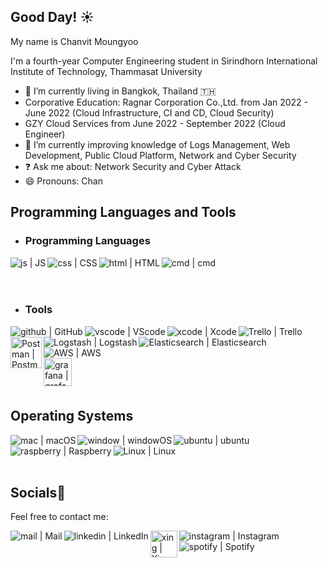 ## Good Day! :sunny:

My name is Chanvit Moungyoo

I'm a fourth-year Computer Engineering student in Sirindhorn International Institute of Technology, Thammasat University

- 🔭 I’m currently living in Bangkok, Thailand 🇹🇭
- Corporative Education: Ragnar Corporation Co.,Ltd. from Jan 2022 - June 2022 (Cloud Infrastructure, CI and CD, Cloud Security)
- GZY Cloud Services from June 2022 - September 2022 (Cloud Engineer)
- 🌱 I’m currently improving knowledge of Logs Management, Web Development, Public Cloud Platform, Network and Cyber Security
- :question: Ask me about: Network Security and Cyber Attack
- 😄 Pronouns: Chan

## Programming Languages and Tools

- ### Programming Languages

<img align="left" alt="js | JS" width="px" src="https://img.icons8.com/color/48/000000/javascript--v1.png" />
<img align="left" alt="css | CSS" width="px" src="https://img.icons8.com/color/48/000000/css3.png" />
<img align="left" alt="html | HTML" width="px" src="https://img.icons8.com/color/48/000000/source-code.png" />
<img align="left" alt="cmd | cmd" width="px" src="https://img.icons8.com/fluency/48/000000/console.png" />
<br>
<br>
<br>

- ### Tools

<img align="left" alt="github | GitHub" width="px" src="https://img.icons8.com/fluency/48/000000/github.png" />
<img align="left" alt="vscode | VScode" width="px" src="https://img.icons8.com/color/48/000000/visual-studio-code-2019.png" />
<img align="left" alt="xcode | Xcode" width="px" src="https://img.icons8.com/color/48/000000/xcode.png" />
<img align="left" alt="Trello | Trello" width="px" src="https://img.icons8.com/color/48/000000/trello.png" />
<img align="left" alt="Postman | Postman" width="50px" src="https://www.vectorlogo.zone/logos/getpostman/getpostman-icon.svg" />
<img align="left" alt="Logstash | Logstash" width="px" src="https://img.icons8.com/color/48/000000/logstash.png" />
<img align="left" alt="Elasticsearch | Elasticsearch" width="px" src="https://img.icons8.com/color/48/000000/elasticsearch.png" />
<img align="left" alt="AWS | AWS" width="px" src="https://img.icons8.com/color/48/000000/amazon-web-services.png" />
<br>
<br>
<br>
<img align="left" alt="grafana | grafana" width="45px" src="https://camo.githubusercontent.com/0da365f6b70248d5d8e1566735ba232e443076e3fa7c0978d2ea04b43f30abda/68747470733a2f2f73332e65752d776573742d312e616d617a6f6e6177732e636f6d2f7468696e6765722e696f2e66696c65732f706c7567696e732f67726166616e612f696d672f67726166616e612d69636f6e2e706e67" />
<br>
<br>
<br>

## Operating Systems

<img align="left" alt="mac | macOS" width="px" src="https://img.icons8.com/color/48/000000/mac-logo.png" />
<img align="left" alt="window | windowOS" width="px" src="https://img.icons8.com/color/50/000000/windows-10.png" />
<img align="left" alt="ubuntu | ubuntu" width="px" src="https://img.icons8.com/color/48/000000/ubuntu--v1.png" />
<img align="left" alt="raspberry | Raspberry" width="px" src="https://img.icons8.com/color/48/000000/raspberry-pi.png" />
<img align="left" alt="Linux | Linux" width="px" src="https://img.icons8.com/color/48/000000/linux--v1.png" />
<br><br><br>

## Socials📱

Feel free to contact me:

[<img align="left" alt="mail | Mail" width="px" src="https://img.icons8.com/color/48/000000/apple-mail.png" />](mailto:chanvit.moungyoo@icloud.com)
[<img align="left" alt="linkedin | LinkedIn" width="px" src="https://img.icons8.com/fluency/48/000000/linkedin.png" />](https://www.linkedin.com/in/chanvitbkk/)
[<img align="left" alt="xing | Xing" width="43px" src="https://icon-library.com/images/xing-icon/xing-icon-6.jpg" />](https://www.xing.com/profile/Chanvit_Moungyoo)
[<img align="left" alt="instagram | Instagram" width="px" src="https://img.icons8.com/fluency/48/000000/instagram-new.png" />](https://www.instagram.com/ichbinchan.sh/)
[<img align="left" alt="spotify | Spotify" width="px" src="https://img.icons8.com/color/48/000000/spotify--v3.png" />](https://open.spotify.com/playlist/5kuWj9GkAIwU8cJ3rSQpGN?si=15090551fb6a4fe1/)

